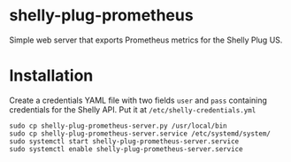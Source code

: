 # shelly-plug-prometheus

Simple web server that exports Prometheus metrics for the Shelly Plug US.

# Installation

Create a credentials YAML file with two fields `user` and `pass` containing credentials for the Shelly API. Put it at `/etc/shelly-credentials.yml`

```
sudo cp shelly-plug-prometheus-server.py /usr/local/bin
sudo cp shelly-plug-prometheus-server.service /etc/systemd/system/
sudo systemctl start shelly-plug-prometheus-server.service
sudo systemctl enable shelly-plug-prometheus-server.service
```
